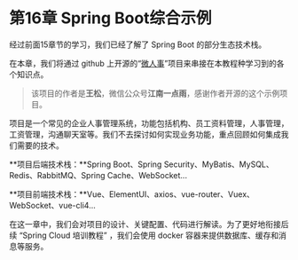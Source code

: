 # 第16章 Spring Boot综合示例

经过前面15章节的学习，我们已经了解了 Spring Boot 的部分生态技术栈。

在本章，我们将通过 github 上开源的“[微人事](https://github.com/lenve/vhr)”项目来串接在本教程种学习到的各个知识点。

> 该项目的作者是**王松**，微信公众号**江南一点雨**，感谢作者开源的这个示例项目。

项目是一个常见的企业人事管理系统，功能包括机构、员工资料管理，人事管理，工资管理，沟通聊天室等。我们不去探讨如何实现业务功能，重点回顾如何集成我们需要的技术。

**项目后端技术栈：**Spring Boot、Spring Security、MyBatis、MySQL、Redis、RabbitMQ、Spring Cache、WebSocket...

**项目前端技术栈：**Vue、ElementUI、axios、vue-router、Vuex、WebSocket、vue-cli4...

在这一章中，我们会对项目的设计、关键配置、代码进行解读。为了更好地衔接后续 “Spring Cloud 培训教程” ，我们会使用 docker 容器来提供数据库、缓存和消息等服务。

